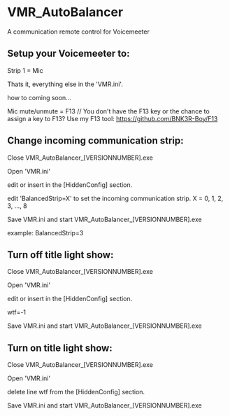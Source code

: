 # VMR_AutoBalancer
 A communication remote control for Voicemeeter
 

## Setup your Voicemeeter to:
Strip 1 = Mic

Thats it, everything else in the 'VMR.ini'.

how to coming soon...


Mic mute/unmute = F13       // You don't have the F13 key or the chance to assign a key to F13? Use my F13 tool: https://github.com/BNK3R-Boy/F13



## Change incoming communication strip:


Close VMR_AutoBalancer_[VERSIONNUMBER].exe

Open 'VMR.ini'

edit or insert in the [HiddenConfig] section.

edit 'BalancedStrip=X' to set the incoming communication strip. X = 0, 1, 2, 3, ..., 8

Save VMR.ini and start VMR_AutoBalancer_[VERSIONNUMBER].exe

example: BalancedStrip=3




## Turn off title light show:


Close VMR_AutoBalancer_[VERSIONNUMBER].exe

Open 'VMR.ini'

edit or insert in the [HiddenConfig] section.

wtf=-1

Save VMR.ini and start VMR_AutoBalancer_[VERSIONNUMBER].exe 



## Turn on title light show:


Close VMR_AutoBalancer_[VERSIONNUMBER].exe

Open 'VMR.ini'

delete line wtf from the [HiddenConfig] section.

Save VMR.ini and start VMR_AutoBalancer_[VERSIONNUMBER].exe
